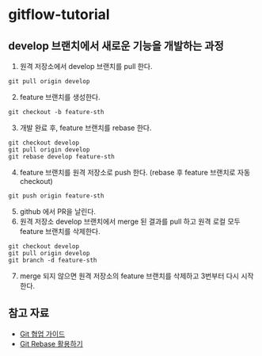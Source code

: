 # gitflow-tutorial

## develop 브랜치에서 새로운 기능을 개발하는 과정
1. 원격 저장소에서 develop 브랜치를 pull 한다.
```
git pull origin develop	
```
2. feature 브랜치를 생성한다.
```
git checkout -b feature-sth
```
3. 개발 완료 후, feature 브랜치를 rebase 한다.
```
git checkout develop
git pull origin develop
git rebase develop feature-sth
```
4. feature 브랜치를 원격 저장소로 push 한다. (rebase 후 feature 브랜치로 자동 checkout) 
```
git push origin feature-sth
```
5. github 에서 PR을 날린다.
6. 원격 저장소 develop 브랜치에서 merge 된 결과를 pull 하고 원격 로컬 모두 feature 브랜치를 삭제한다. 
```
git checkout develop
git pull origin develop
git branch -d feature-sth
```
7. merge 되지 않으면 원격 저장소의 feature 브랜치를 삭제하고 3번부터 다시 시작한다.

## 참고 자료
* [Git 협업 가이드](https://velog.io/@jinuku/Git-%ED%98%91%EC%97%85-%EA%B0%80%EC%9D%B4%EB%93%9C)
* [Git Rebase 활용하기](https://velog.io/@godori/Git-Rebase)
